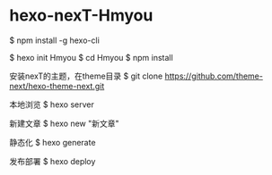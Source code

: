 # hexo-nexT-Hmyou
$ npm install -g hexo-cli

$ hexo init Hmyou
$ cd Hmyou
$ npm install

安装nexT的主题，在theme目录
$ git clone https://github.com/theme-next/hexo-theme-next.git

本地浏览
$ hexo server

新建文章
$ hexo new "新文章"

静态化
$ hexo generate

发布部署
$ hexo deploy
